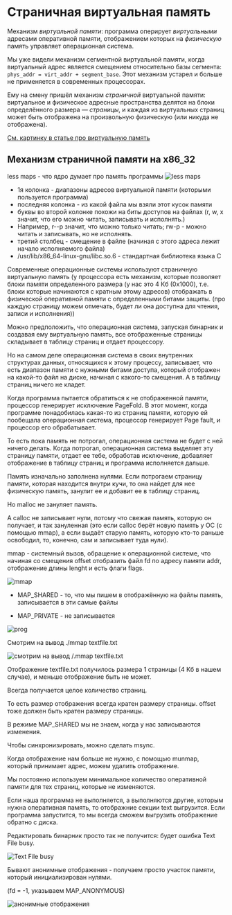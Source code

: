 # Страничная виртуальная память

Механизм _виртуальной памяти_: программа оперирует _виртуальными_
адресами оперативной памяти, отображением которых на _физическую_
память управляет операционная система.

Мы уже видели механизм сегментной виртуальной памяти, когда
виртуальный адрес является смещением относительно базы сегмента:
`phys_addr = virt_addr + segment_base`. Этот механизм устарел
и больше не применяется в современных процессорах.

Ему на смену пришёл механизм _страничной_ виртуальной памяти:
виртуальное и физическое адресные пространства делятся
на блоки определённого размера —
_страницы_, и каждая из виртуальных страниц может быть отображена на
произвольную физическую (или никуда не отображена).

[См. картинку в статье про виртуальную память](https://en.wikipedia.org/wiki/Virtual_memory)

## Механизм страничной памяти на x86_32

less maps - что ядро думает про память программы
![less maps](./img1.png)
* 1я колонка - диапазоны адресов виртуальной памяти (которыми пользуется программа)
* последняя колонка - из какой файла мы взяли этот кусок памяти
* буквы во второй колонке похожи на биты доступов на файлах (r, w, x значит, что его можно читать, записывать и исполнять.) 
* Например, r--p значит, что можно только читать; rw-p - можно читать и записывать, но не исполнять.
* третий столбец - смещение в файле (начиная с этого адреса лежит начало исполняемого файла)
* /usr/lib/x86_64-linux-gnu/libc.so.6 - стандартная библиотека языка C



Современные операционные системы используют страничную виртуальную память
(у процессора есть механизм, которые позволяет блоки памяти определенного размера (у нас это 4 Кб (0x1000), т.е. блоки
которые начинаются с кратным этому адресов) отображать в физической оперативной памяти с определенными
битами защиты.
(про каждую страницу можем отмечать, будет ли она доступна для чтения, записи и исполнения))

Можно предположить, что операционная система, запуская бинарник и создавая ему виртуальную память, все отображенные
страницы складывает в таблицу страниц и отдает процессору.

Но на самом деле операционная система в своих внутренних структурах данных, относящихся к этому процессу, записывает,
что есть диапазон памяти с нужными битами доступа, который отображен на какой-то файл на диске, начиная с какого-то
смещения.
А в таблицу страниц ничего не кладет.

Когда программа пытается обратиться к не отображенной памяти, процессор генерирует исключение PageFold.
В этот момент, когда программе понадобилась какая-то из страниц памяти, которую ей пообещала операционная система,
процессор генерирует Page fault, и процессор его обрабатывает.
    
То есть пока память не потрогал, операционная система не будет с ней ничего делать.
Когда потрогал, операционная система выделяет эту страницу памяти, отдает ее тебе, обработав исключение, добавляет
отображение в таблицу страниц и программа исполняется дальше.

Память изначально заполнена нулями. Если потрогаем страницу памяти, которая находится внутри кучи, то она найдет для нее
физическую память, занулит ее и добавит ее в таблицу страниц. 

Но malloc не зануляет память.

A calloc не записывает нули, потому что свежая память, которую он получает, и так зануленная (это если calloc берёт новую память у ОС (с помощью mmap), а если выдаёт старую память, которую кто-то раньше освободил, то, конечно, сам и записывает туда нули).

mmap - системный вызов, обращение к операционной системе, что начиная со смещения offset отобразить файл fd по адресу
памяти addr, отображение длины lenght и есть флаги flags.

![mmap](./img2.png)

* MAP_SHARED - то, что мы пишем в отображённую на файлы память, записывается в эти самые файлы

* MAP_PRIVATE - не записывается

![prog](./img3.png)

Cмотрим на вывод ./mmap textfile.txt

![смотрим на вывод /.mmap textfile.txt](./img4.png)

Отображение textfile.txt получилось размера 1 страницы (4 Кб в нашем случае), и меньше отображение быть не может.

Всегда получается целое количество страниц.

То есть размер отображения всегда кратен размеру страницы.
offset тоже должен быть кратен размеру страницы.

В режиме MAP_SHARED мы не знаем, когда у нас записываются изменения.

Чтобы синхронизировать, можно сделать msync.

Когда отображение нам больше не нужно, с помощью munmap, который принимает адрес, можем удалить отображение.

Мы постоянно используем минимальное количество оперативной памяти для тех страниц, которые не изменяются. 

Если наша программа не выполняется, а выполняются другие, которым нужна оперативная память, то отображние секции text 
выгрузится. Если программа запустится, то мы всегда сможем выгрузить отображение обратно с диска.

Редактировать бинарник просто так не получится: будет ошибка Text File busy.

![Text File busy](./img5.png)

Бывают анонимные отображения - получаем просто участок памяти, который инициализирован нулями.

(fd = -1, указываем MAP_ANONYMOUS)

![анонимные отображения](./img6.png)

